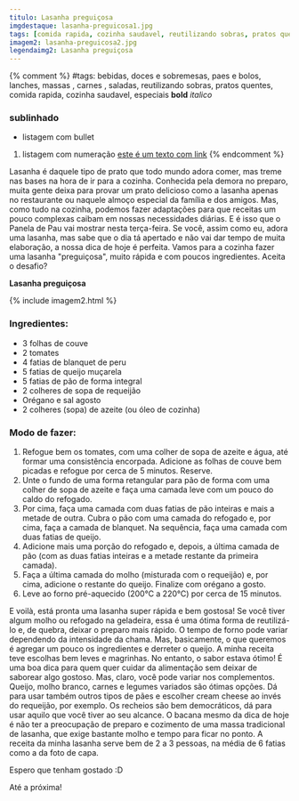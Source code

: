 ```yaml
---
titulo: Lasanha preguiçosa
imgdestaque: lasanha-preguicosa1.jpg
tags: [comida rapida, cozinha saudavel, reutilizando sobras, pratos quentes]
imagem2: lasanha-preguicosa2.jpg
legendaimg2: Lasanha preguiçosa
---
```

{% comment %}
#tags: bebidas, doces e sobremesas, paes e bolos, lanches, massas , carnes , saladas, reutilizando sobras, pratos quentes, comida rapida, cozinha saudavel, especiais
**bold**
*italico*
### sublinhado
* listagem com bullet
1. listagem com numeração
[este é um texto com link](https://www.enderecodolink.com)
{% endcomment %}

Lasanha é daquele tipo de prato que todo mundo adora comer, mas treme nas bases na hora de ir para a cozinha. Conhecida pela demora no preparo, muita gente deixa para provar um prato delicioso como a lasanha apenas no restaurante ou naquele almoço especial da família e dos amigos. Mas, como tudo na cozinha, podemos fazer adaptações para que receitas um pouco complexas caibam em nossas necessidades diárias. E é isso que o Panela de Pau vai mostrar nesta terça-feira. Se você, assim como eu, adora uma lasanha, mas sabe que o dia tá apertado e não vai dar tempo de muita elaboração, a nossa dica de hoje é perfeita. Vamos para a cozinha fazer uma lasanha "preguiçosa", muito rápida e com poucos ingredientes. Aceita o desafio?

**Lasanha preguiçosa**

{% include imagem2.html %}

### Ingredientes: 

* 3 folhas de couve 
* 2 tomates 
* 4 fatias de blanquet de peru 
* 5 fatias de queijo muçarela 
* 5 fatias de pão de forma integral 
* 2 colheres de sopa de requeijão
* Orégano e sal agosto
* 2 colheres (sopa) de azeite (ou óleo de cozinha) 

### Modo de fazer:

1. Refogue bem os tomates, com uma colher de sopa de azeite e água, até formar uma consistência encorpada. Adicione as folhas de couve bem picadas e refogue por cerca de 5 minutos. Reserve.
2. Unte o fundo de uma forma retangular para pão de forma com uma colher de sopa de azeite e faça uma camada leve com um pouco do caldo do refogado. 
3. Por cima, faça uma camada com duas fatias de pão inteiras e mais a metade de outra. Cubra o pão com uma camada do refogado e, por cima, faça a camada de blanquet. Na sequência, faça uma camada com duas fatias de queijo.
4. Adicione mais uma porção do refogado e, depois, a última camada de pão (com as duas fatias inteiras e a metade restante da primeira camada). 
5. Faça a última camada do molho (misturada com o requeijão) e, por cima, adicione o restante do queijo. Finalize com orégano a gosto.
6. Leve ao forno pré-aquecido (200°C a 220°C) por cerca de 15 minutos.

E voilà, está pronta uma lasanha super rápida e bem gostosa! Se você tiver algum molho ou refogado na geladeira, essa é uma ótima forma de reutilizá-lo e, de quebra, deixar o preparo mais rápido. O tempo de forno pode variar dependendo da intensidade da chama. Mas, basicamente, o que queremos é agregar um pouco os ingredientes e derreter o queijo. A minha receita teve escolhas bem leves e magrinhas. No entanto, o sabor estava ótimo! É uma boa dica para quem quer cuidar da alimentação sem deixar de saborear algo gostoso. Mas, claro, você pode variar nos complementos. Queijo, molho branco, carnes e legumes variados são ótimas opções. Dá para usar também outros tipos de pães e escolher cream cheese ao invés do requeijão, por exemplo. Os recheios são bem democráticos, dá para usar aquilo que você tiver ao seu alcance. O bacana mesmo da dica de hoje é não ter a preocupação de preparo e cozimento de uma massa tradicional de lasanha, que exige bastante molho e tempo para ficar no ponto. A receita da minha lasanha serve bem de 2 a 3 pessoas, na média de 6 fatias como a da foto de capa. 

Espero que tenham gostado :D

Até a próxima!